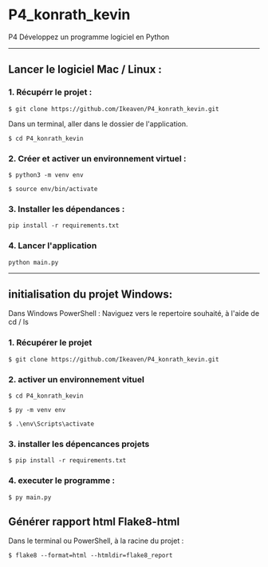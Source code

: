 # P4_konrath_kevin

P4 Développez un programme logiciel en Python

____
## Lancer le logiciel Mac / Linux :


### 1. Récupérr le projet :

`$ git clone https://github.com/Ikeaven/P4_konrath_kevin.git`


Dans un terminal, aller dans le dossier de l'application.

`$ cd P4_konrath_kevin`
### 2. Créer et activer un environnement virtuel :

`$ python3 -m venv env`

`$ source env/bin/activate`

### 3. Installer les dépendances :

`pip install -r requirements.txt`

### 4. Lancer l'application

`python main.py`


____
## initialisation du projet Windows:

Dans Windows PowerShell : Naviguez vers le repertoire souhaité, à l'aide de cd / ls

### 1. Récupérer le projet

`$ git clone https://github.com/Ikeaven/P4_konrath_kevin.git`

### 2. activer un environnement vituel

`$ cd P4_konrath_kevin`

`$ py -m venv env`

`$ .\env\Scripts\activate`

### 3. installer les dépencances projets

`$ pip install -r requirements.txt`

### 4. executer le programme :

`$ py main.py`

## Générer rapport html Flake8-html

Dans le terminal ou PowerShell, à la racine du projet :

`$ flake8 --format=html --htmldir=flake8_report`